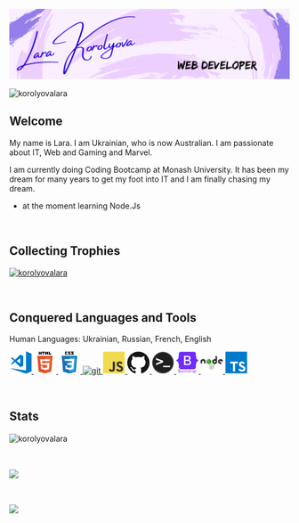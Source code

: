 
[![Header](bannerKorolyova.png)](https://www.linkedin.com/in/korolyova/)

<p align="left"> <img src="https://komarev.com/ghpvc/?username=KorolyovaLara&label=Profile%20views&color=0e75b6&style=flat" alt="korolyovalara" /> </p>

## Welcome

My name is Lara. I am Ukrainian, who is now Australian.
I am passionate about IT, Web and Gaming and Marvel.

I am currently doing Coding Bootcamp at Monash University. It has been my dream for many years to get my foot into IT and I am finally chasing my dream.
 - at the moment learning Node.Js

<br>

## Collecting Trophies 
<p align="left"> <a href="https://github.com/ryo-ma/github-profile-trophy"><img src="https://github-profile-trophy.vercel.app/?username=korolyovalara" alt="korolyovalara" /></a> </p>


<br>

## Conquered Languages and Tools
<p>Human Languages: Ukrainian, Russian, French, English</p>
<p align="left">
<a href="https://code.visualstudio.com/" target="_blank">  <img src="https://raw.githubusercontent.com/github/explore/80688e429a7d4ef2fca1e82350fe8e3517d3494d/topics/visual-studio-code/visual-studio-code.png" alt="Visual Studio Code" width="40" height="40"/> </a>
<a href="https://www.w3.org/html/" target="_blank"> <img src="https://raw.githubusercontent.com/devicons/devicon/master/icons/html5/html5-original-wordmark.svg" alt="html5" width="40" height="40"/> </a> 
<a href="https://www.w3schools.com/css/" target="_blank"> <img src="https://raw.githubusercontent.com/devicons/devicon/master/icons/css3/css3-original-wordmark.svg" alt="css3" width="40" height="40"/> </a> 
<a href="https://git-scm.com/" target="_blank"> <img src="https://www.vectorlogo.zone/logos/git-scm/git-scm-icon.svg" alt="git" width="40" height="40"/> </a> 
<a href="https://developer.mozilla.org/en-US/docs/Web/JavaScript" target="_blank"> <img src="https://raw.githubusercontent.com/devicons/devicon/master/icons/javascript/javascript-original.svg" alt="javascript" width="40" height="40"/> </a> 
<a href="https://github.com/" target="_blank"> <img src="https://raw.githubusercontent.com/github/explore/78df643247d429f6cc873026c0622819ad797942/topics/github/github.png" alt="GitHub" width="40" height="40"/> </a>
<a href="https://developer.mozilla.org/en-US/docs/Learn/Tools_and_testing/Understanding_client-side_tools/Command_line/" target="_blank"><img src="https://raw.githubusercontent.com/github/explore/80688e429a7d4ef2fca1e82350fe8e3517d3494d/topics/terminal/terminal.png" alt="Terminal" width="40" height="40"/> </a>
<a href="https://getbootstrap.com" target="_blank"> <img src="https://raw.githubusercontent.com/devicons/devicon/master/icons/bootstrap/bootstrap-plain-wordmark.svg" alt="bootstrap" width="40" height="40"/> </a>
<a href="https://nodejs.org" target="_blank"> <img src="https://raw.githubusercontent.com/devicons/devicon/master/icons/nodejs/nodejs-original-wordmark.svg" alt="nodejs" width="40" height="40"/> </a> 
<a href="https://www.typescriptlang.org/" target="_blank"> <img src="https://raw.githubusercontent.com/devicons/devicon/master/icons/typescript/typescript-original.svg" alt="typescript" width="40" height="40"/> </a> 
</p>

<br>

## Stats
<p><img align="center" src="https://github-readme-streak-stats.herokuapp.com/?user=KorolyovaLara&&theme=dark&ring=DFBE00&background=333162&stroke=FFFFFF&currStreakNum=EA521C&sideNums=BCB3E3&fire=EA521C&sideLabels=DFBE00&dates=BC6BFE&currStreakLabel=EA521C&border=FFFFFF" alt="korolyovalara" /></p>
<br>

<p><img align="center" height="165px" src="https://github-readme-stats.vercel.app/api?username=KorolyovaLara&show_icons=true&theme=shades-of-purple" /></p>
<br>

<p><img align="center" src="https://github-readme-stats.vercel.app/api/top-langs/?username=KorolyovaLara&layout=compact&theme=shades-of-purple" /></p>
<br>
